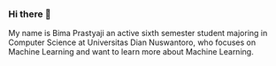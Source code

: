 ### Hi there 👋
My name is Bima Prastyaji an active sixth semester student majoring in Computer Science at Universitas Dian 
Nuswantoro, who focuses on Machine Learning and want to learn more about Machine 
Learning. 
<!--
**bimapras/bimapras** is a ✨ _special_ ✨ repository because its `README.md` (this file) appears on your GitHub profile.

Here are some ideas to get you started:

- 🔭 I’m currently working on ...
- 🌱 I’m currently learning ...
- 👯 I’m looking to collaborate on ...
- 🤔 I’m looking for help with ...
- 💬 Ask me about ...
- 📫 How to reach me: ...
- 😄 Pronouns: ...
- ⚡ Fun fact: ...
-->
